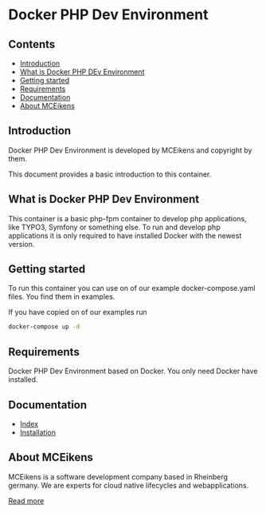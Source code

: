# Docker PHP Dev Environment


## Contents
- [Introduction](#introduction)
- [What is Docker PHP DEv Environment](#what-is-docker-php-dev-environment)
- [Getting started](#getting-started)
- [Requirements](#requirements)
- [Documentation](#documentation)
- [About MCEikens](#about-mceikens)

## Introduction
Docker PHP Dev Environment is developed by MCEikens and copyright by them.

This document provides a basic introduction to this container.

## What is Docker PHP Dev Environment
This container is a basic php-fpm container to develop php applications, like TYPO3, Symfony or something else.
To run and develop php applications it is only required to have installed Docker with the newest version.

## Getting started
To run this container you can use on of our example docker-compose.yaml files.
You find them in examples.

If you have copied on of our examples run
```bash
docker-compose up -d
```

## Requirements
Docker PHP Dev Environment based on Docker. You only need Docker have installed.

## Documentation
- [Index](/docs/index.md)
- [Installation](/docs/installation.md)


## About MCEikens
MCEikens is a software development company based in Rheinberg germany.
We are experts for cloud native lifecycles and webapplications.

[Read more](https://www.mceikens.de)